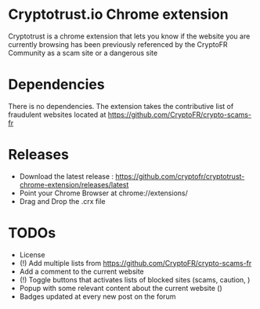 # Cryptotrust.io Chrome extension
Cryptotrust is a chrome extension that lets you know if the website you are currently browsing has been previously referenced by the CryptoFR Community as a scam site or a dangerous site

# Dependencies

There is no dependencies. The extension takes the contributive list of fraudulent websites located at https://github.com/CryptoFR/crypto-scams-fr

# Releases

 * Download the latest release : https://github.com/cryptofr/cryptotrust-chrome-extension/releases/latest
 * Point your Chrome Browser at chrome://extensions/
 * Drag and Drop the .crx file

# TODOs

 * License
 * (!) Add multiple lists from https://github.com/CryptoFR/crypto-scams-fr
 * Add a comment to the current website
 * (!) Toggle buttons that activates lists of blocked sites (scams, caution, )
 * Popup with some relevant content about the current website ()
 * Badges updated at every new post on the forum
